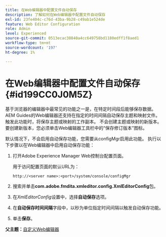 ```yaml
---
title: 在Web编辑器中配置文件自动保存
description: 了解如何在Web编辑器中配置文件自动保存
exl-id: 23fe404c-c76d-43ba-9b28-c49ab1e524de
feature: Web Editor Configuration
role: Admin
level: Experienced
source-git-commit: 0513ecac38840a4cc649758bd1180edff1f8aed1
workflow-type: tm+mt
source-wordcount: '197'
ht-degree: 1%

---
```


# 在Web编辑器中配置文件自动保存 {#id199CC0J0M5Z}

基于浏览器的编辑器中最常见的功能之一是，在特定时间段后能够保存数据。 AEM Guides的Web编辑器还支持在指定的时间间隔自动保存主题和映射文件。 触发此功能时，将保存主题或映射的工作副本。 不会创建主题或映射的新版本。 要创建新版本，您必须单击Web编辑器工具栏中的“保存修订版本”图标。

默认情况下，不会启用自动保存功能，您需要从configMgr启用此功能。 执行以下步骤以在Web编辑器中启用自动保存功能：

1. 打开Adobe Experience Manager Web控制台配置页面。

   用于访问配置页面的默认URL为：

   ```http
   http://<server name>:<port>/system/console/configMgr
   ```

1. 搜索并单击&#x200B;**com.adobe.fmdita.xmleditor.config.XmlEditorConfig**&#x200B;包。

1. 在&#x200B;*XmlEditorConfig*&#x200B;设置中，选择&#x200B;**自动保存**&#x200B;选项。

1. 在&#x200B;**自动保存时间间隔**&#x200B;字段中，以秒为单位指定时间间隔以触发自动保存功能。

1. 单击&#x200B;**保存**。


**父主题：**[&#x200B;自定义Web编辑器](conf-web-editor.md)
